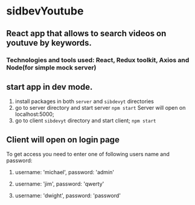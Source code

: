 # sidbevYoutube

## React app that allows to search videos on youtuve by keywords.
### Technologies and tools used: **React**, Redux toolkit, Axios and Node(for simple mock server)

## start app in dev mode.
1) install packages in both `server` and `sibdevyt` directories 
2) go to server directory and start server
`npm start`
Server will open on localhost:5000;
3) go to client `sibdevyt` directory and start client;
`npm start`

## Client will open on login page
  To get access you need to enter one of following users name and password:
  
1)
    username: 'michael',
    password: 'admin'

 2)
    username: 'jim',
    password: 'qwerty'

3)
    username: 'dwight',
    password: 'password'
 

